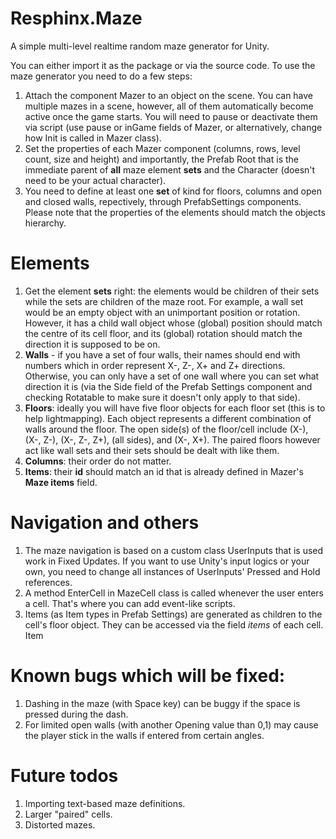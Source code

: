 # Resphinx.Maze
A simple multi-level realtime random maze generator for Unity.

You can either import it as the package or via the source code. To use the maze generator you need to do a few steps:
1. Attach the component Mazer to an object on the scene. You can have  multiple mazes in a scene, however, all of them automatically become active once the game starts. You will need to pause or deactivate them via script (use pause or inGame fields of Mazer, or alternatively, change how Init is called in Mazer class).
2. Set the properties of each Mazer component (columns, rows, level count, size and height) and importantly, the Prefab Root that is the immediate parent of <b>all</b> maze element <b>sets</b> and the Character (doesn't need to be your actual character). 
3. You need to define at least one <b>set</b> of kind for floors, columns and open and closed walls, repectively, through PrefabSettings components. Please note that the properties of the elements should match the objects hierarchy.

# Elements
1. Get the element <b>sets</b> right: the elements would be children of their sets while the sets are children of the maze root. For example, a wall set would be an empty object with an unimportant position or rotation. However, it has a child wall object whose (global) position should match the centre of its cell floor, and its (global) rotation should match the direction it is supposed to be on.
2. <b>Walls</b> - if you have a set of four walls, their names should end with numbers which in order represent X-, Z-, X+ and Z+ directions. Otherwise, you can only have a set of one wall where you can set what direction it is (via the Side field of the Prefab Settings component and checking Rotatable to make sure it doesn't only apply to that side). 
3. <b>Floors</b>: ideally you will have five floor objects for each floor set (this is to help lightmapping). Each object represents a different combination of walls around the floor. The open side(s) of the floor/cell include (X-), (X-, Z-), (X-, Z-, Z+), (all sides), and (X-, X+). The paired floors however act like wall sets and their sets should be dealt with like them.
4. <b>Columns</b>: their order do not matter.
5. <b>Items</b>: their <b>id</b> should match an id that is already defined in Mazer's <b>Maze items</b> field.
# Navigation and others
1. The maze navigation is based on a custom class UserInputs that is used work in Fixed Updates. If you want to use Unity's input logics or your own, you need to change all instances of UserInputs' Pressed and Hold references. 
2. A method EnterCell in MazeCell class is called whenever the user enters a cell. That's where you can add event-like scripts.
3. Items (as Item types in Prefab Settings) are generated as children to the cell's floor object. They can be accessed via the field <i>items</i> of each cell. Item 

# Known bugs which will be fixed:
1. Dashing in the maze (with Space key) can be buggy if the space is pressed during the dash. 
2. For limited open walls (with another Opening value than 0,1) may cause the player stick in the walls if entered from certain angles.

# Future todos
1. Importing text-based maze definitions.
2. Larger "paired" cells.
3. Distorted mazes.